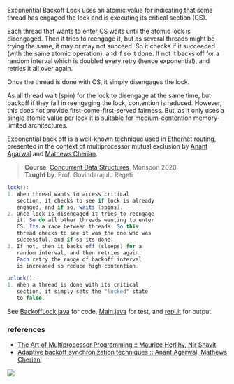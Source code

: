 Exponential Backoff Lock uses an atomic value for
indicating that some thread has engaged the lock
and is executing its critical section (CS).

Each thread that wants to enter CS waits until
the atomic lock is disengaged. Then it tries
to reengage it, but as several threads might
be trying the same, it may or may not succeed.
So it checks if it succeeded (with the same
atomic operation), and if so it done. If not
it backs off for a random interval which is
doubled every retry (hence exponential), and
retries it all over again.

Once the thread is done with CS, it simply
disengages the lock.

As all thread wait (spin) for the lock to
disengage at the same time, but backoff if
they fail in reengaging the lock, contention
is reduced. However, this does not provide
first-come-first-served fairness. But, as
it only uses a single atomic value per lock
it is suitable for medium-contention
memory-limited architectures.

Exponential back off is a well-known technique
used in Ethernet routing, presented in the
context of multiprocessor mutual exclusion by
[Anant Agarwal] and [Mathews Cherian].

[Anant Agarwal]: https://scholar.google.com/citations?hl=en&user=E6XXUFcAAAAJ
[Mathews Cherian]: https://dl.acm.org/profile/81100089786

> **Course**: [Concurrent Data Structures], Monsoon 2020\
> **Taught by**: Prof. Govindarajulu Regeti

[Concurrent Data Structures]: https://github.com/iiithf/concurrent-data-structures

```java
lock():
1. When thread wants to access critical
   section, it checks to see if lock is already
   engaged, and if so, waits (spins).
2. Once lock is disengaged it tries to reengage
   it. So do all other threads wanting to enter
   CS. Its a race between threads. So this
   thread checks to see it was the one who was
   successful, and if so its done.
3. If not, then it backs off (sleeps) for a
   random interval, and then retries again.
   Each retry the range of backoff interval
   is increased so reduce high-contention.
```

```java
unlock():
1. When a thread is done with its critical
   section, it simply sets the "locked" state
   to false.
```

See [BackoffLock.java] for code, [Main.java] for test, and [repl.it] for output.

[BackoffLock.java]: https://repl.it/@wolfram77/backoff-lock#BackoffLock.java
[Main.java]: https://repl.it/@wolfram77/backoff-lock#Main.java
[repl.it]: https://backoff-lock.wolfram77.repl.run


### references

- [The Art of Multiprocessor Programming :: Maurice Herlihy, Nir Shavit](https://dl.acm.org/doi/book/10.5555/2385452)
- [Adaptive backoff synchronization techniques :: Anant Agarwal, Mathews Cherian](https://ieeexplore.ieee.org/document/714578)

![](https://ga-beacon.deno.dev/G-G1E8HNDZYY:v51jklKGTLmC3LAZ4rJbIQ/github.com/javaf/backoff-lock)
